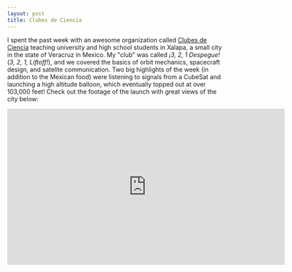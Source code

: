 ```yaml
---
layout: post
title: Clubes de Ciencia
---
```


I spent the past week with an awesome organization called [Clubes de Ciencia](http://www.clubesdeciencia.mx/) teaching university and high school students in Xalapa, a small city in the state of Veracruz in Mexico. My "club" was called *¡3, 2, 1 Despegue!* (*3, 2, 1, Liftoff!*), and we covered the basics of orbit mechanics, spacecraft design, and satelite communication. Two big highlights of the week (in addition to the Mexican food) were listening to signals from a CubeSat and launching a high altitude balloon, which eventually topped out at over 103,000 feet! Check out the footage of the launch with great views of the city below:

<div class="video-container">
	<iframe src="http://www.youtube-nocookie.com/embed/dl1ldcW8mY8" width="640" height="360" frameborder="0"></iframe>
</div>